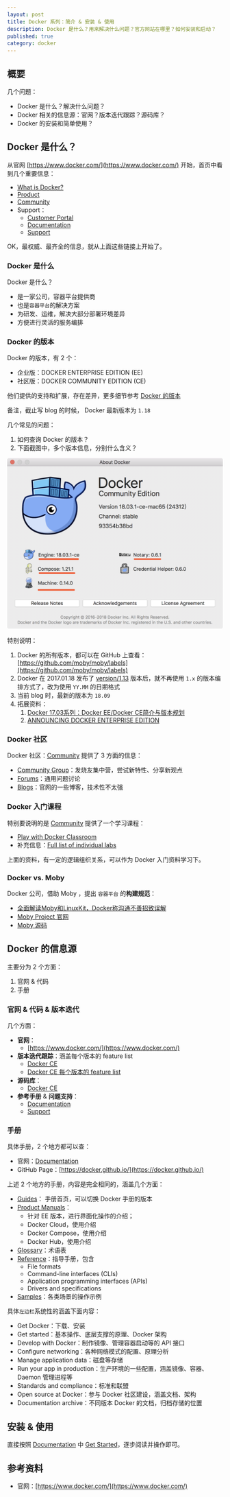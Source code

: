 ```yaml
---
layout: post
title: Docker 系列：简介 & 安装 & 使用
description: Docker 是什么？用来解决什么问题？官方网站在哪里？如何安装和启动？
published: true
category: docker
---
```


## 概要

几个问题：

* Docker 是什么？解决什么问题？
* Docker 相关的信息源：官网？版本迭代跟踪？源码库？
* Docker 的安装和简单使用？

## Docker 是什么？

从官网 [https://www.docker.com/](https://www.docker.com/) 开始，首页中看到几个重要信息：

* [What is Docker?](https://www.docker.com/what-docker)
* [Product](https://www.docker.com/get-docker)
* [Community](https://www.docker.com/docker-community)
* Support：
	* [Customer Portal](https://success.docker.com/)
	* [Documentation](https://docs.docker.com/)
	* [Support](https://success.docker.com/support)

OK，最权威、最齐全的信息，就从上面这些链接上开始了。


### Docker 是什么

Docker 是什么？

* 是一家公司，容器平台提供商
* 也是`容器平台`的解决方案
* 为研发、运维，解决大部分部署环境差异
* 方便进行灵活的服务编排

### Docker 的版本

Docker 的版本，有 2 个：

* 企业版：DOCKER ENTERPRISE EDITION (EE)
* 社区版：DOCKER COMMUNITY EDITION (CE)

他们提供的支持和扩展，存在差异，更多细节参考 [Docker 的版本](https://www.docker.com/get-docker)

备注，截止写 blog 的时候， Docker 最新版本为 `1.18`

几个常见的问题：

1. 如何查询 Docker 的版本？
2. 下面截图中，多个版本信息，分别什么含义？

![](/images/docker-series/docker-version-of-mac.png)

特别说明：

1. Docker 的所有版本，都可以在 GitHub 上查看： [https://github.com/moby/moby/labels](https://github.com/moby/moby/labels)
2. Docker 在 2017.01.18 发布了 [version/1.13](https://github.com/moby/moby/labels/version%2F1.13) 版本后，就不再使用 `1.x` 的版本编排方式了，改为使用 `YY.MM` 的日期格式
3. 当前 blog 时，最新的版本为 `18.09`
4. 拓展资料：
	1. [Docker 17.03系列：Docker EE/Docker CE简介与版本规划](http://itmuch.com/docker/docker-1/)
	2. [ANNOUNCING DOCKER ENTERPRISE EDITION](https://blog.docker.com/2017/03/docker-enterprise-edition/)


### Docker 社区

Docker 社区：[Community](https://www.docker.com/docker-community) 提供了 3 方面的信息：

* [Community Group](https://community.docker.com/registrations/groups/4316)：发烧友集中营，尝试新特性、分享新观点
* [Forums](https://forums.docker.com/)：通用问题讨论
* [Blogs](https://blog.docker.com/)：官网的一些博客，技术性不太强

### Docker 入门课程

特别要说明的是 [Community](https://www.docker.com/docker-community) 提供了一个学习课程：

* [Play with Docker Classroom](https://training.play-with-docker.com/)
* 补充信息：[Full list of individual labs](https://training.play-with-docker.com/alacart/)

上面的资料，有一定的逻辑组织关系，可以作为 Docker 入门资料学习下。



### Docker vs. Moby

Docker 公司，借助 Moby ，提出 `容器平台` 的**构建规范**：

* [全面解读Moby和LinuxKit，Docker称沟通不善招致误解](http://www.infoq.com/cn/news/2017/05/Moby-LinuxKit-Docker)
* [Moby Project 官网](http://www.mobyproject.org/)
* [Moby 源码](https://github.com/moby/moby)



## Docker 的信息源

主要分为 2 个方面：

1. 官网 & 代码
1. 手册

### 官网 & 代码 & 版本迭代

几个方面：

* **官网**：
	* [https://www.docker.com/](https://www.docker.com/)
* **版本迭代跟踪**：涵盖每个版本的 feature list
	* [Docker CE](https://github.com/docker/docker-ce)
	* [Docker CE 每个版本的 feature list](https://github.com/docker/docker-ce/releases)
* **源码库**：
	* [Docker CE](https://github.com/docker/docker-ce)
* **参考手册** & **问题支持**：
	* [Documentation](https://docs.docker.com/)
	* [Support](https://success.docker.com/support)


### 手册

具体手册，2 个地方都可以查：

* 官网：[Documentation](https://docs.docker.com/)
* GitHub Page：[https://docker.github.io/](https://docker.github.io/)

上述 2 个地方的手册，内容是完全相同的，涵盖几个方面：

* [Guides](https://docker.github.io/)： 手册首页，可以切换 Docker 手册的版本
* [Product Manuals](https://docker.github.io/ee/)：
	* 针对 EE 版本，进行界面化操作的介绍；
	* Docker Cloud，使用介绍
	* Docker Compose，使用介绍
	* Docker Hub，使用介绍
* [Glossary](https://docker.github.io/glossary/)：术语表
* [Reference](https://docker.github.io/reference/)：指导手册，包含 
	* File formats
	* Command-line interfaces (CLIs)
	* Application programming interfaces (APIs)
	* Drivers and specifications
* [Samples](https://docker.github.io/samples/)：各类场景的操作示例


具体`左边栏`系统性的涵盖下面内容：

* Get Docker：下载、安装
* Get started：基本操作、底层支撑的原理、Docker 架构
* Develop with Docker：制作镜像、管理容器启动等的 API 接口
* Configure networking：各种网络模式的配置、原理分析
* Manage application data：磁盘等存储
* Run your app in production：生产环境的一些配置，涵盖镜像、容器、Daemon 管理进程等
* Standards and compliance：标准和联盟
* Open source at Docker：参与 Docker 社区建设，涵盖文档、架构
* Documentation archive：不同版本 Docker 的文档，归档存储的位置


## 安装 & 使用

直接按照 [Documentation](https://docs.docker.com/) 中 [Get Started](https://docker.github.io/get-started/)，逐步阅读并操作即可。



## 参考资料

* 官网：[https://www.docker.com/](https://www.docker.com/)












[NingG]:    http://ningg.github.com  "NingG"
